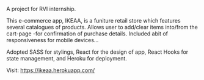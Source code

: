 A project for RVI internship.

This e-commerce app, IKEAA, is a funiture retail store which features several catalogues of products.
Allows user to add/clear items into/from the cart-page -for confirmation of purchase details. Included abit of responsiveness for mobile devices...

Adopted SASS for stylings, React for the design of app, React Hooks for state management, and Heroku for deployment.

Visit: https://ikeaa.herokuapp.com/
